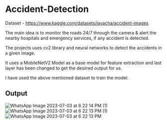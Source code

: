 # Accident-Detection

Dataset - https://www.kaggle.com/datasets/jayacha/accident-images

The main idea is to monitor the roads 24/7 through the camera
& alert the nearby hospitals and emergency services, if any accident is detected.

The projects uses cv2 library and neural networks to detect the accidents in a given image.

It  uses a MobileNetV2 Model as a base model for feature extraction and last layer has been changed to get the desiired output for us.

I have used the above mentioned dataset to train the model.

## Output
![WhatsApp Image 2023-07-03 at 6 22 14 PM (1)](https://github.com/Jayacha7/Road-Moniitoring-and-alert-System/assets/113333328/4b3e7151-9e61-49ed-99d5-0bb5189d78f0)
![WhatsApp Image 2023-07-03 at 6 22 13 PM (1)](https://github.com/Jayacha7/Road-Moniitoring-and-alert-System/assets/113333328/5210a301-d1e8-4184-9952-0bef40e5b251)
![WhatsApp Image 2023-07-03 at 6 22 13 PM](https://github.com/Jayacha7/Road-Moniitoring-and-alert-System/assets/113333328/f4e7eb2b-9bcf-4487-b2bd-4487262a525e)

